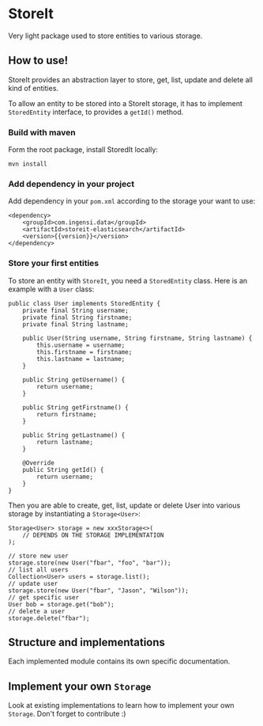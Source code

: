 # StoreIt

Very light package used to store entities to various storage.

## How to use!

StoreIt provides an abstraction layer to store, get, list, update and delete all kind of entities.
 
To allow an entity to be stored into a StoreIt storage, it has to implement `StoredEntity` interface, to provides a 
`getId()` method.

### Build with maven

Form the root package, install StoredIt locally:

```
mvn install
```

### Add dependency in your project

Add dependency in your `pom.xml` according to the storage your want to use:

```
<dependency>
    <groupId>com.ingensi.data</groupId>
    <artifactId>storeit-elasticsearch</artifactId>
    <version>{{version}}</version>
</dependency>
```

### Store your first entities

To store an entity with `StoreIt`, you need a `StoredEntity` class. Here is an example with a `User` class:

```
public class User implements StoredEntity {
    private final String username;
    private final String firstname;
    private final String lastname;
    
    public User(String username, String firstname, String lastname) {
        this.username = username;
        this.firstname = firstname;
        this.lastname = lastname;
    }
    
    public String getUsername() {
        return username;
    }
    
    public String getFirstname() {
        return firstname;
    }
    
    public String getLastname() {
        return lastname;
    }
    
    @Override
    public String getId() {
        return username;
    }
}

```

Then you are able to create, get, list, update or delete User into various storage by instantiating a `Storage<User>`:

```
Storage<User> storage = new xxxStorage<>(
    // DEPENDS ON THE STORAGE IMPLEMENTATION
);

// store new user
storage.store(new User("fbar", "foo", "bar"));
// list all users
Collection<User> users = storage.list();
// update user
storage.store(new User("fbar", "Jason", "Wilson"));
// get specific user
User bob = storage.get("bob");
// delete a user
storage.delete("fbar");
```

## Structure and implementations

Each implemented module contains its own specific documentation.

## Implement your own `Storage`

Look at existing implementations to learn how to implement your own `Storage`. Don't forget to contribute :)